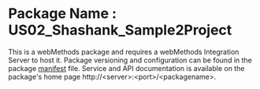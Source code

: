 # Package Name : US02_Shashank_Sample2Project
This is a webMethods package and requires a webMethods Integration Server to host it. Package versioning and configuration can be found in the package [manifest](./US02_Shashank_Sample2Project/manifest.v3) file. Service and API documentation is available on the package's home page http://&lt;server&gt;:&lt;port&gt;/&lt;packagename>.